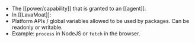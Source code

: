 - The [[power/capability]] that is granted to an [[agent]].
- In [[LavaMoat]]:
- Platform APIs / global variables allowed to be used by packages. Can be readonly or writable.
- Example: `process` in NodeJS or `fetch` in the browser.
